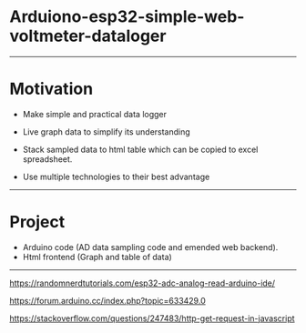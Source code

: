 # Arduiono-esp32-simple-web-voltmeter-dataloger



------



 # Motivation

- Make simple and practical data logger 
- Live graph data to simplify its understanding
- Stack sampled data to html table which can be copied to excel spreadsheet.

- Use multiple technologies to their best advantage

  

------



 #  Project 

- Arduino code (AD data sampling code and emended web backend).
- Html frontend (Graph and table of data)

------





https://randomnerdtutorials.com/esp32-adc-analog-read-arduino-ide/

https://forum.arduino.cc/index.php?topic=633429.0

https://stackoverflow.com/questions/247483/http-get-request-in-javascript

